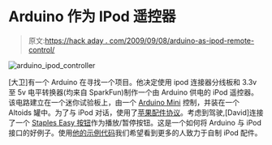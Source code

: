 # Arduino 作为 IPod 遥控器

> 原文:[https://hack aday . com/2009/09/08/arduino-as-ipod-remote-control/](https://hackaday.com/2009/09/08/arduino-as-ipod-remote-control/)

![arduino_ipod_controller](../Images/4d55f951085b3eda1facf6290fae2715.png "arduino_ipod_controller")

[大卫]有一个 Arduino 在寻找一个项目。他决定使用 ipod 连接器分线板和 3.3v 至 5v 电平转换器(均来自 SparkFun)制作一个由 Arduino 供电的 iPod 遥控器。该电路建立在一个迷你试验板上，由一个 [Arduino Mini](http://arduino.cc/en/Main/ArduinoBoardNano) 控制，并装在一个 Altoids 罐中。为了与 iPod 对话，使用了[苹果配件协议](http://nuxx.net/wiki/Apple_Accessory_Protocol)。考虑到驾驶,[David]连接了一个 [Staples Easy 按钮](http://www.staples.com/Staples-Easy-Button/product_606396)作为播放/暂停按钮。这是一个如何将 Arduino 与 iPod 接口的好例子。使用[他的示例代码](http://github.com/finsprings/arduinaap/tree/master)我们希望看到更多的人致力于自制 iPod 配件。